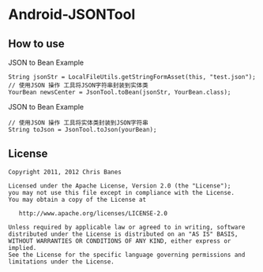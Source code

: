 # Android-JSONTool

## How to use ##

JSON to Bean Example


	String jsonStr = LocalFileUtils.getStringFormAsset(this, "test.json");
	// 使用JSON 操作 工具将JSON字符串封装到实体类
	YourBean newsCenter = JsonTool.toBean(jsonStr, YourBean.class);

JSON to Bean Example

	// 使用JSON 操作 工具将实体类封装到JSON字符串
	String toJson = JsonTool.toJson(yourBean);

## License

    Copyright 2011, 2012 Chris Banes

    Licensed under the Apache License, Version 2.0 (the "License");
    you may not use this file except in compliance with the License.
    You may obtain a copy of the License at

       http://www.apache.org/licenses/LICENSE-2.0

    Unless required by applicable law or agreed to in writing, software
    distributed under the License is distributed on an "AS IS" BASIS,
    WITHOUT WARRANTIES OR CONDITIONS OF ANY KIND, either express or implied.
    See the License for the specific language governing permissions and
    limitations under the License.